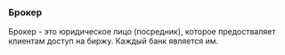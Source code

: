 ### Брокер
Брокер - это юридическое лицо (посредник), которое предостваляет клиентам доступ на биржу. Каждый банк является им.